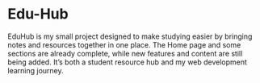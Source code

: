 # Edu-Hub
EduHub is my small project designed to make studying easier by bringing notes and resources together in one place. The Home page and some sections are already complete, while new features and content are still being added. It’s both a student resource hub and my web development learning journey.
